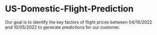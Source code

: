 # US-Domestic-Flight-Prediction
Our goal is to identify the key factors of flight prices between 04/16/2022 and 10/05/2022 to generate predictions for our customer.
